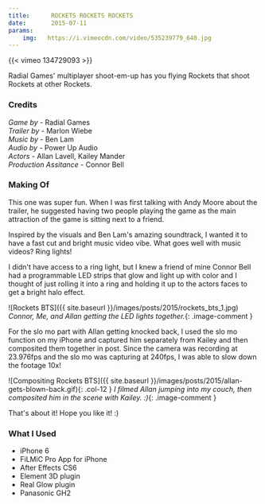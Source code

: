 ```yaml
---
title:      ROCKETS ROCKETS ROCKETS
date:       2015-07-11
params:
    img:   https://i.vimeocdn.com/video/535239779_640.jpg
---
```


{{< vimeo 134729093 >}}

Radial Games' multiplayer shoot-em-up has you flying Rockets that shoot Rockets at other Rockets.

### Credits
_Game by_ - Radial Games  
_Trailer by_ - Marlon Wiebe  
_Music by_ - Ben Lam  
_Audio by_ - Power Up Audio  
_Actors_ - Allan Lavell, Kailey Mander  
_Production Assitance_ - Connor Bell

### Making Of

This one was super fun.  When I was first talking with Andy Moore about the trailer, he suggested having two people playing the game as the main attraction of the game is sitting next to a friend.  

Inspired by the visuals and Ben Lam's amazing soundtrack, I wanted it to have a fast cut and bright music video vibe.  What goes well with music videos?  Ring lights!

I didn't have access to a ring light, but I knew a friend of mine Connor Bell had a programmable LED strips that glow and light up with color and I thought of just rolling it into a ring and holding it up to the actors faces to get a bright halo effect.

![Rockets BTS]({{ site.baseurl }}/images/posts/2015/rockets_bts_1.jpg)
_Connor, Me, and Allan getting the LED lights together._{: .image-comment }

For the slo mo part with Allan getting knocked back, I used the slo mo function on my iPhone and captured him separately from Kailey and then composited them together in post.  Since the camera was recording at 23.976fps and the slo mo was capturing at 240fps, I was able to slow down the footage 10x!

![Compositing Rockets BTS]({{ site.baseurl }}/images/posts/2015/allan-gets-blown-back.gif){: .col-12 }
_I filmed Allan jumping into my couch, then composited him in the scene with Kailey. :)_{: .image-comment }

That's about it!  Hope you like it! :)

### What I Used

 - iPhone 6
 - FiLMiC Pro App for iPhone
 - After Effects CS6
  - Element 3D plugin
  - Real Glow plugin
 - Panasonic GH2
